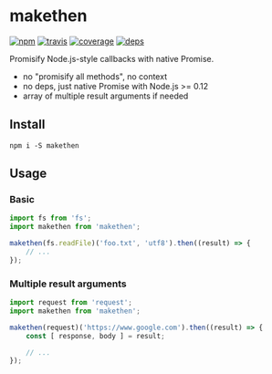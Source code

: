 # makethen

[![npm](https://img.shields.io/npm/v/makethen.svg?style=flat-square)](https://www.npmjs.com/package/makethen)
[![travis](https://img.shields.io/travis/deepsweet/makethen/master.svg?style=flat-square)](https://travis-ci.org/deepsweet/makethen)
[![coverage](https://img.shields.io/codecov/c/github/deepsweet/makethen.svg?style=flat-square)](https://codecov.io/github/deepsweet/makethen)
[![deps](https://img.shields.io/gemnasium/deepsweet/makethen.svg?style=flat-square)](https://gemnasium.com/deepsweet/makethen)

Promisify Node.js-style callbacks with native Promise.

* no "promisify all methods", no context
* no deps, just native Promise with Node.js >= 0.12
* array of multiple result arguments if needed

## Install

```
npm i -S makethen
```

## Usage

### Basic

```js
import fs from 'fs';
import makethen from 'makethen';

makethen(fs.readFile)('foo.txt', 'utf8').then((result) => {
    // ...
});
```

### Multiple result arguments

```js
import request from 'request';
import makethen from 'makethen';

makethen(request)('https://www.google.com').then((result) => {
    const [ response, body ] = result;

    // ...
});
```
